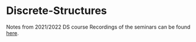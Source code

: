 # Discrete-Structures
Notes from 2021/2022 DS course
Recordings of the seminars can be found [here](https://www.youtube.com/playlist?list=PLlRbIRveYayb1zDcwqtCEEtrVnt6lqwcd).
